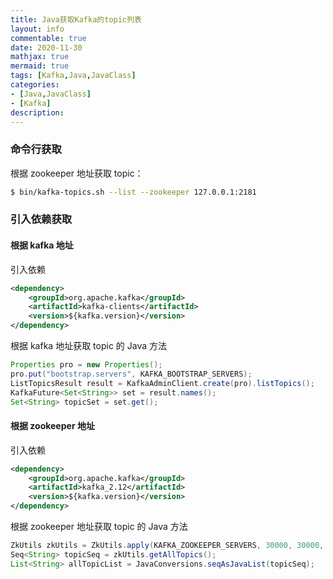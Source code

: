```yaml
---
title: Java获取Kafka的topic列表
layout: info
commentable: true
date: 2020-11-30
mathjax: true
mermaid: true
tags: [Kafka,Java,JavaClass]
categories: 
- [Java,JavaClass]
- [Kafka]
description: 
---
```


### 命令行获取

根据 zookeeper 地址获取 topic：

```bash
$ bin/kafka-topics.sh --list --zookeeper 127.0.0.1:2181
```

<!--more-->

### 引入依赖获取

#### 根据 kafka 地址

引入依赖

```xml
<dependency>
    <groupId>org.apache.kafka</groupId>
    <artifactId>kafka-clients</artifactId>
    <version>${kafka.version}</version>
</dependency>
```

根据 kafka 地址获取 topic 的 Java 方法

```java
Properties pro = new Properties();
pro.put("bootstrap.servers", KAFKA_BOOTSTRAP_SERVERS);
ListTopicsResult result = KafkaAdminClient.create(pro).listTopics();
KafkaFuture<Set<String>> set = result.names();
Set<String> topicSet = set.get();
```

#### 根据 zookeeper 地址

引入依赖

```xml
<dependency>
    <groupId>org.apache.kafka</groupId>
    <artifactId>kafka_2.12</artifactId>
    <version>${kafka.version}</version>
</dependency>
```

根据 zookeeper 地址获取 topic 的 Java 方法

```java
ZkUtils zkUtils = ZkUtils.apply(KAFKA_ZOOKEEPER_SERVERS, 30000, 30000, JaasUtils.isZkSecurityEnabled());
Seq<String> topicSeq = zkUtils.getAllTopics();
List<String> allTopicList = JavaConversions.seqAsJavaList(topicSeq);
```

